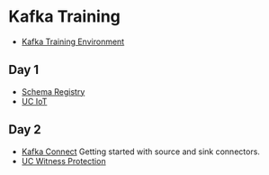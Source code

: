 # Kafka Training

* [Kafka Training Environment](training-environment.md)

## Day 1
* [Schema Registry](schema-registry.md)
* [UC IoT](iot.md)

## Day 2
* [Kafka Connect](kafka-connect.md) Getting started with source and sink connectors.
* [UC Witness Protection](witness-protection.md)